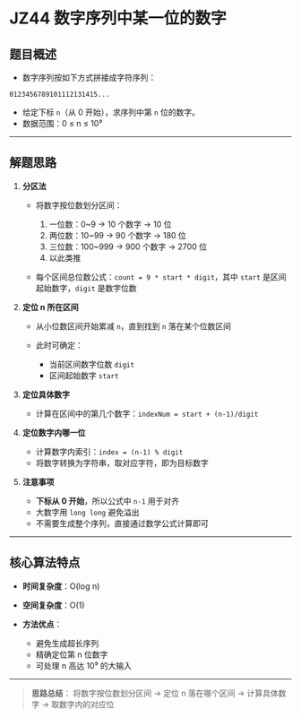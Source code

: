 # JZ44 数字序列中某一位的数字

## 题目概述

* 数字序列按如下方式拼接成字符序列：

```
0123456789101112131415...
```

* 给定下标 `n`（从 0 开始），求序列中第 `n` 位的数字。
* 数据范围：0 ≤ n ≤ 10⁹

---

## 解题思路

1. **分区法**

   * 将数字按位数划分区间：

     1. 一位数：0\~9 → 10 个数字 → 10 位
     2. 两位数：10\~99 → 90 个数字 → 180 位
     3. 三位数：100\~999 → 900 个数字 → 2700 位
     4. 以此类推
   * 每个区间总位数公式：`count = 9 * start * digit`，其中 `start` 是区间起始数字，`digit` 是数字位数

2. **定位 n 所在区间**

   * 从小位数区间开始累减 `n`，直到找到 `n` 落在某个位数区间
   * 此时可确定：

     * 当前区间数字位数 `digit`
     * 区间起始数字 `start`

3. **定位具体数字**

   * 计算在区间中的第几个数字：`indexNum = start + (n-1)/digit`

4. **定位数字内哪一位**

   * 计算数字内索引：`index = (n-1) % digit`
   * 将数字转换为字符串，取对应字符，即为目标数字

5. **注意事项**

   * **下标从 0 开始**，所以公式中 `n-1` 用于对齐
   * 大数字用 `long long` 避免溢出
   * 不需要生成整个序列，直接通过数学公式计算即可

---

## 核心算法特点

* **时间复杂度**：O(log n)
* **空间复杂度**：O(1)
* **方法优点**：

  * 避免生成超长序列
  * 精确定位第 n 位数字
  * 可处理 n 高达 10⁹ 的大输入

---

> **思路总结**：
> 将数字按位数划分区间 → 定位 n 落在哪个区间 → 计算具体数字 → 取数字内的对应位